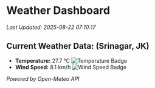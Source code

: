 
# Weather Dashboard

_Last Updated: 2025-08-22 07:10:17_

## Current Weather Data: (Srinagar, JK)
- **Temperature:** 27.7 °C ![Temperature Badge](https://img.shields.io/badge/Temperature-Medium%20Temp-green)
- **Wind Speed:** 8.1 km/h ![Wind Speed Badge](https://img.shields.io/badge/Wind%20Speed-Light%20Wind-blue)

*Powered by Open-Meteo API*
